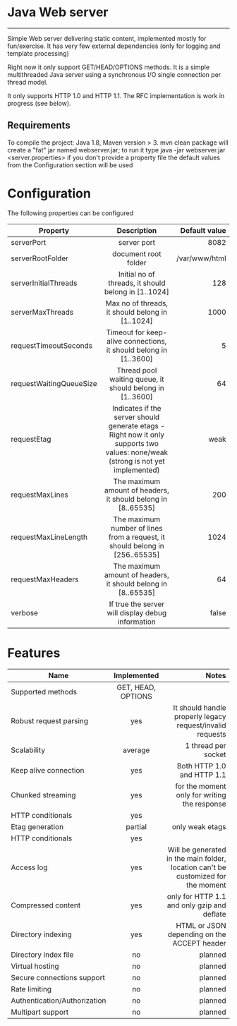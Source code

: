 Java  Web server
===================
---------------

Simple Web server delivering static content, implemented mostly for fun/exercise. It has very few external dependencies (only for logging and template processing)
 
Right now it only support GET/HEAD/OPTIONS methods. It is a simple multithreaded Java server using a synchronous I/O single connection per thread model.
 
It only supports HTTP 1.0 and HTTP 1.1. The RFC implementation is work in progress (see below).

Requirements
------------
To compile the project: Java 1.8, Maven version > 3. 
mvn clean package will create a "fat" jar named webserver.jar; to run it type java -jar webserver.jar <server.properties>
if you don't provide a property file the default values from the Configuration section will be used

Configuration
=======
The following properties can be configured

| Property   |      Description      |  Default value |
|----------|:-------------:|------:|
|serverPort |  server port  | 8082 |
|serverRootFolder |    document root folder   |    /var/www/html |
|serverInitialThreads | Initial no of threads, it should belong in [1..1024] |    128 |
|serverMaxThreads |Max no of threads, it should belong in [1..1024]  |    1000 |
|requestTimeoutSeconds |Timeout for keep-alive connections, it should belong in [1..3600]    |5  |
|requestWaitingQueueSize | Thread pool waiting queue, it should belong in [1..3600]   |64  |
|requestEtag | Indicates if the server should generate etags - Right now it only supports two values: none/weak (strong is not yet implemented)   | weak |
|requestMaxLines | The maximum amount of headers, it should belong in [8..65535]   |200  |
|requestMaxLineLength | The maximum number of lines from a request, it should belong in [256..65535]   |1024  |
|requestMaxHeaders  | The maximum amount of headers, it should belong in [8..65535]   | 64 |
|verbose  | If true the server will display debug information   | false |


Features
=======
| Name   |      Implemented      |  Notes
|----------|:-------------:|------:|
|Supported methods|GET, HEAD, OPTIONS||
|Robust request parsing |  yes  | It should handle properly legacy request/invalid requests |
|Scalability|average |1 thread per socket|
|Keep alive connection|yes|Both HTTP 1.0 and HTTP 1.1|
|Chunked streaming|yes|for the moment only for writing the response|
|HTTP conditionals|yes||
|Etag generation|partial|only weak etags|
|HTTP conditionals|yes||
|Access log|yes|Will be generated in the main folder, location can't be customized for the moment|
|Compressed content|yes|only for HTTP 1.1 and only gzip and deflate|
|Directory indexing|yes|HTML or JSON depending on the ACCEPT header|
|Directory index file|no|planned|
|Virtual hosting|no|planned|
|Secure connections support|no|planned|
|Rate limiting|no|planned|
|Authentication/Authorization|no|planned|
|Multipart support|no|planned|
<!--[![Build Status](https://travis-ci.org/cornelcreanga/webserver.svg)](https://travis-ci.org/cornelcreanga/webserver)-->

